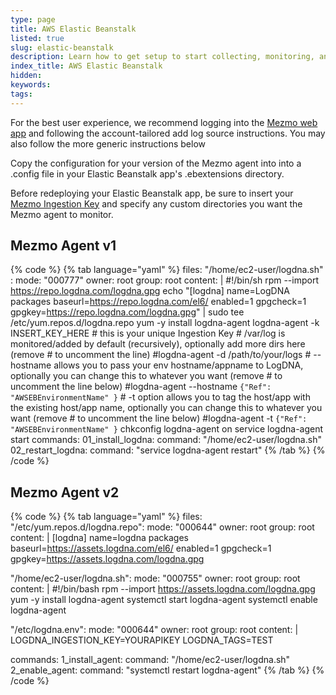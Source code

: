 ```yaml
---
type: page
title: AWS Elastic Beanstalk
listed: true
slug: elastic-beanstalk
description: Learn how to get setup to start collecting, monitoring, and analyzing your elb logs for easy, centralized log management.
index_title: AWS Elastic Beanstalk
hidden: 
keywords: 
tags: 
---
```





For the best user experience, we recommend logging into the [Mezmo web app](https://app.Mezmo.com/) and following the account-tailored add log source instructions. You may also follow the more generic instructions below

Copy the configuration for your version of the Mezmo agent into into a .config file in your Elastic Beanstalk app's .ebextensions directory.

Before redeploying your Elastic Beanstalk app, be sure to insert your [Mezmo Ingestion Key](https://app.Mezmo.com/manage/api-keys) and specify any custom directories you want the Mezmo agent to monitor.

## Mezmo Agent v1




{% code %}
{% tab language="yaml" %}
files:
  "/home/ec2-user/logdna.sh" :
    mode: "000777"
    owner: root
    group: root
    content: |
      #!/bin/sh
      rpm --import https://repo.logdna.com/logdna.gpg
      echo "[logdna]
      name=LogDNA packages
      baseurl=https://repo.logdna.com/el6/
      enabled=1
      gpgcheck=1
      gpgkey=https://repo.logdna.com/logdna.gpg" | sudo tee /etc/yum.repos.d/logdna.repo
      yum -y install logdna-agent
      logdna-agent -k INSERT_KEY_HERE # this is your unique Ingestion Key
      # /var/log is monitored/added by default (recursively), optionally add more dirs here (remove # to uncomment the line)
      #logdna-agent -d /path/to/your/logs
      # --hostname allows you to pass your env hostname/appname to LogDNA, optionally you can change this to whatever you want (remove # to uncomment the line below)
      #logdna-agent --hostname `{"Ref": "AWSEBEnvironmentName" }`
      # -t option allows you to tag the host/app with the existing host/app name, optionally you can change this to whatever you want (remove # to uncomment the line below)
      #logdna-agent -t `{"Ref": "AWSEBEnvironmentName" }`
      chkconfig logdna-agent on
      service logdna-agent start
commands:
  01_install_logdna:
    command: "/home/ec2-user/logdna.sh"
  02_restart_logdna:
    command: "service logdna-agent restart"
{% /tab %}
{% /code %}




## Mezmo Agent v2




{% code %}
{% tab language="yaml" %}
files:
  "/etc/yum.repos.d/logdna.repo":
    mode: "000644"
    owner: root
    group: root
    content: |
      [logdna]
      name=logdna packages
      baseurl=https://assets.logdna.com/el6/
      enabled=1
      gpgcheck=1
      gpgkey=https://assets.logdna.com/logdna.gpg

  "/home/ec2-user/logdna.sh":
    mode: "000755"
    owner: root
    group: root
    content: |
      #!/bin/bash
      rpm --import https://assets.logdna.com/logdna.gpg
      yum -y install logdna-agent
      systemctl start logdna-agent
      systemctl enable logdna-agent

  "/etc/logdna.env":
    mode: "000644"
    owner: root
    group: root
    content: |
      LOGDNA_INGESTION_KEY=YOURAPIKEY
      LOGDNA_TAGS=TEST

commands:
  1_install_agent:
    command: "/home/ec2-user/logdna.sh"
  2_enable_agent:
    command: "systemctl restart logdna-agent"
{% /tab %}
{% /code %}






